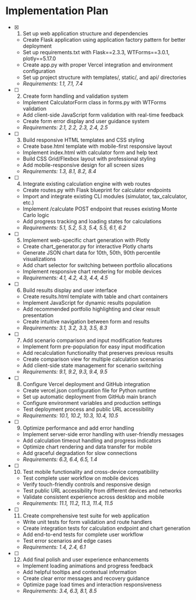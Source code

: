 # Implementation Plan

- [x] 1. Set up web application structure and dependencies
  - Create Flask application using application factory pattern for better deployment
  - Set up requirements.txt with Flask==2.3.3, WTForms==3.0.1, plotly==5.17.0
  - Create app.py with proper Vercel integration and environment configuration
  - Set up project structure with templates/, static/, and api/ directories
  - _Requirements: 1.1, 7.1, 7.4_

- [ ] 2. Create form handling and validation system
  - Implement CalculatorForm class in forms.py with WTForms validation
  - Add client-side JavaScript form validation with real-time feedback
  - Create form error display and user guidance system
  - _Requirements: 2.1, 2.2, 2.3, 2.4, 2.5_

- [ ] 3. Build responsive HTML templates and CSS styling
  - Create base.html template with mobile-first responsive layout
  - Implement index.html with calculator form and help text
  - Build CSS Grid/Flexbox layout with professional styling
  - Add mobile-responsive design for all screen sizes
  - _Requirements: 1.3, 8.1, 8.2, 8.4_

- [ ] 4. Integrate existing calculation engine with web routes
  - Create routes.py with Flask blueprint for calculator endpoints
  - Import and integrate existing CLI modules (simulator, tax_calculator, etc.)
  - Implement /calculate POST endpoint that reuses existing Monte Carlo logic
  - Add progress tracking and loading states for calculations
  - _Requirements: 5.1, 5.2, 5.3, 5.4, 5.5, 6.1, 6.2_

- [ ] 5. Implement web-specific chart generation with Plotly
  - Create chart_generator.py for interactive Plotly charts
  - Generate JSON chart data for 10th, 50th, 90th percentile visualizations
  - Add chart selector for switching between portfolio allocations
  - Implement responsive chart rendering for mobile devices
  - _Requirements: 4.1, 4.2, 4.3, 4.4, 4.5_

- [ ] 6. Build results display and user interface
  - Create results.html template with table and chart containers
  - Implement JavaScript for dynamic results population
  - Add recommended portfolio highlighting and clear result presentation
  - Create intuitive navigation between form and results
  - _Requirements: 3.1, 3.2, 3.3, 3.5, 8.3_

- [ ] 7. Add scenario comparison and input modification features
  - Implement form pre-population for easy input modification
  - Add recalculation functionality that preserves previous results
  - Create comparison view for multiple calculation scenarios
  - Add client-side state management for scenario switching
  - _Requirements: 9.1, 9.2, 9.3, 9.4, 9.5_

- [ ] 8. Configure Vercel deployment and GitHub integration
  - Create vercel.json configuration file for Python runtime
  - Set up automatic deployment from GitHub main branch
  - Configure environment variables and production settings
  - Test deployment process and public URL accessibility
  - _Requirements: 10.1, 10.2, 10.3, 10.4, 10.5_

- [ ] 9. Optimize performance and add error handling
  - Implement server-side error handling with user-friendly messages
  - Add calculation timeout handling and progress indicators
  - Optimize chart rendering and data transfer for mobile
  - Add graceful degradation for slow connections
  - _Requirements: 6.3, 6.4, 6.5, 1.4_

- [ ] 10. Test mobile functionality and cross-device compatibility
  - Test complete user workflow on mobile devices
  - Verify touch-friendly controls and responsive design
  - Test public URL accessibility from different devices and networks
  - Validate consistent experience across desktop and mobile
  - _Requirements: 11.1, 11.2, 11.3, 11.4, 11.5_

- [ ] 11. Create comprehensive test suite for web application
  - Write unit tests for form validation and route handlers
  - Create integration tests for calculation endpoint and chart generation
  - Add end-to-end tests for complete user workflow
  - Test error scenarios and edge cases
  - _Requirements: 1.4, 2.4, 6.1_

- [ ] 12. Add final polish and user experience enhancements
  - Implement loading animations and progress feedback
  - Add helpful tooltips and contextual information
  - Create clear error messages and recovery guidance
  - Optimize page load times and interaction responsiveness
  - _Requirements: 3.4, 6.3, 8.1, 8.5_